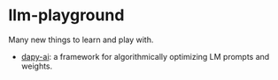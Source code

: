 # llm-playground

Many new things to learn and play with.

- [dapy-ai](https://dspy-docs.vercel.app/intro/): a framework for algorithmically optimizing LM prompts and weights.
